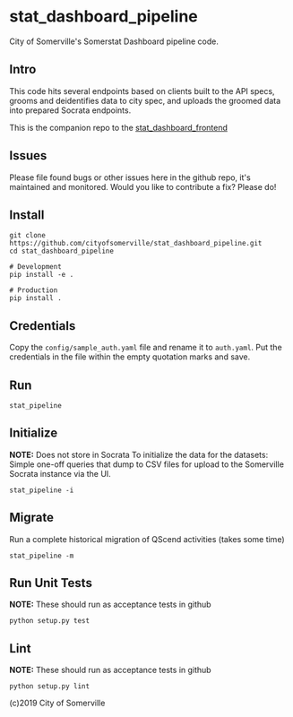 # stat_dashboard_pipeline
City of Somerville's Somerstat Dashboard pipeline code.

## Intro
This code hits several endpoints based on clients built to the API specs, grooms and deidentifies data to city spec, and uploads the groomed data into prepared Socrata endpoints.

This is the companion repo to the [stat_dashboard_frontend](https://github.com/cityofsomerville/stat_dashboard_frontend)

## Issues
Please file found bugs or other issues here in the github repo, it's maintained and monitored. Would you like to contribute a fix? Please do!

## Install
<!-- NOTE: This may be replaced by a pypi package, TBD. -->
```
git clone https://github.com/cityofsomerville/stat_dashboard_pipeline.git
cd stat_dashboard_pipeline

# Development
pip install -e .

# Production
pip install .

```
## Credentials
Copy the `config/sample_auth.yaml` file and rename it to `auth.yaml`. Put the credentials in the file within the empty quotation marks and save.

## Run
```
stat_pipeline
```

## Initialize
**NOTE:** Does not store in Socrata
To initialize the data for the datasets: Simple one-off queries that dump to CSV files for upload to the Somerville Socrata instance via the UI. 
```
stat_pipeline -i
```

## Migrate
Run a complete historical migration of QScend activities (takes some time)
```
stat_pipeline -m
```

## Run Unit Tests
**NOTE:** These should run as acceptance tests in github
```
python setup.py test
```

## Lint
**NOTE:** These should run as acceptance tests in github
```
python setup.py lint
```


(c)2019 City of Somerville
